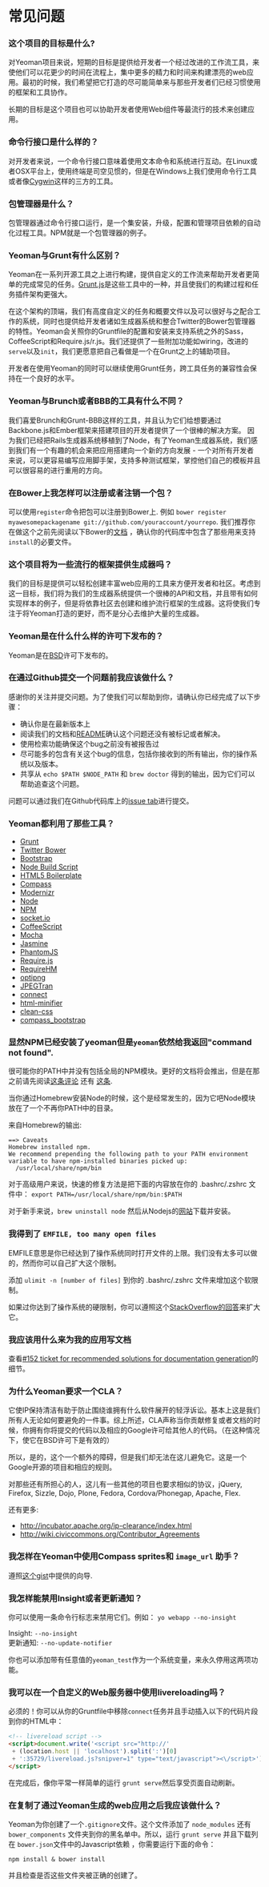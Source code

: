 # 常见问题

### 这个项目的目标是什么?

对Yeoman项目来说，短期的目标是提供给开发者一个经过改进的工作流工具，来使他们可以花更少的时间在流程上，集中更多的精力和时间来构建漂亮的web应用。最初的时候，我们希望把它打造的尽可能简单来与那些开发者们已经习惯使用的框架和工具协作。

长期的目标是这个项目也可以协助开发者使用Web组件等最流行的技术来创建应用。

### 命令行接口是什么样的？

对开发者来说，一个命令行接口意味着使用文本命令和系统进行互动。在Linux或者OSX平台上，使用终端是司空见惯的，但是在Windows上我们使用命令行工具或者像[Cygwin](http://www.cygwin.com)这样的三方的工具。


### 包管理器是什么？

包管理器通过命令行接口运行，是一个集安装，升级，配置和管理项目依赖的自动化过程工具。NPM就是一个包管理器的例子。


### Yeoman与Grunt有什么区别？

Yeoman在一系列开源工具之上进行构建，提供自定义的工作流来帮助开发者更简单的完成常见的任务。[Grunt.js](http://gruntjs.com)是这些工具中的一种，并且使我们的构建过程和任务插件架构更强大。

在这个架构的顶端，我们有高度自定义的任务和概要文件以及可以很好与之配合工作的系统，同时也提供给开发者诸如生成器系统和整合Twitter的Bower包管理器的特性。Yeoman会关照你的Gruntfile的配置和安装来支持系统之外的Sass，CoffeeScript和Require.js/r.js。我们还提供了一些附加功能如wiring，改进的`serve`以及`init`，我们更愿意把自己看做是一个在Grunt之上的辅助项目。

开发者在使用Yeoman的同时可以继续使用Grunt任务，跨工具任务的兼容性会保持在一个良好的水平。

### Yeoman与Brunch或者BBB的工具有什么不同？

我们喜爱Brunch和Grunt-BBB这样的工具，并且认为它们给想要通过Backbone.js和Ember框架来搭建项目的开发者提供了一个很棒的解决方案。 因为我们已经把Rails生成器系统移植到了Node，有了Yeoman生成器系统，我们感到我们有一个有趣的机会来把应用搭建向一个新的方向发展 - 一个对所有开发者来说，可以更容易编写应用脚手架，支持多种测试框架，掌控他们自己的模板并且可以很容易的进行重用的方向。

### 在Bower上我怎样可以注册或者注销一个包？

可以使用`register`命令把包可以注册到Bower上. 例如 `bower register myawesomepackagename git://github.com/youraccount/yourrepo`. 我们推荐你在做这个之前先阅读以下Bower的[文档](https://github.com/twitter/bower) ，确认你的代码库中包含了那些用来支持`install`的必要文件。

### 这个项目将为一些流行的框架提供生成器吗？

我们的目标是提供可以轻松创建丰富web应用的工具来方便开发者和社区。考虑到这一目标，我们将为我们的生成器系统提供一个很棒的API和文档，并且带有如何实现样本的例子，但是将依靠社区去创建和维护流行框架的生成器。这将使我们专注于将Yeoman打造的更好，而不是分心去维护大量的生成器。


### Yeoman是在什么什么样的许可下发布的？

Yeoman是在[BSD](http://opensource.org/licenses/bsd-license.php/)许可下发布的。

### 在通过Github提交一个问题前我应该做什么？

感谢你的关注并提交问题。为了使我们可以帮助到你，请确认你已经完成了以下步骤：

* 确认你是在最新版本上
* 阅读我们的文档和[README](https://github.com/yeoman/yeoman/blob/master/readme.md)确认这个问题还没有被标记或者解决。
* 使用检索功能确保这个bug之前没有被报告过
* 尽可能多的包含有关这个bug的信息，包括你接收到的所有输出，你的操作系统以及版本。
* 共享从 `echo $PATH $NODE_PATH` 和 `brew doctor` 得到的输出，因为它们可以帮助追查这个问题。

问题可以通过我们在Github代码库上的[issue tab](https://github.com/yeoman/yeoman/issues)进行提交。


### Yeoman都利用了那些工具？

* [Grunt](https://github.com/cowboy/grunt)
* [Twitter Bower](http://bower.io)
* [Bootstrap](http://twbs.github.io/bootstrap)
* [Node Build Script](https://github.com/h5bp/node-build-script)
* [HTML5 Boilerplate](http://html5boilerplate.com)
* [Compass](http://compass-style.org/)
* [Modernizr](https://github.com/Modernizr/Modernizr/)
* [Node](http://nodejs.org)
* [NPM](http://npmjs.org)
* [socket.io](http://socket.io)
* [CoffeeScript](http://coffeescript.org)
* [Mocha](http://visionmedia.github.com/mocha/)
* [Jasmine](http://pivotal.github.com/jasmine/)
* [PhantomJS](http://phantomjs.org/)
* [Require.js](http://requirejs.org/)
* [RequireHM](https://github.com/jrburke/require-hm)
* [optipng](http://optipng.sourceforge.net/)
* [JPEGTran](http://jpegclub.org/jpegtran/)
* [connect](https://npmjs.org/package/connect)
* [html-minifier](https://npmjs.org/package/html-minifier)
* [clean-css](https://github.com/GoalSmashers/clean-css)
* [compass_bootstrap](https://github.com/vwall/compass-twitter-bootstrap/)


### 显然NPM已经安装了yeoman但是`yeoman`依然给我返回"command not found".

很可能你的PATH中并没有包括全局的NPM模块。更好的文档将会推出，但是在那之前请先阅读[这条评论](https://github.com/yeoman/yeoman/issues/466#issuecomment-8602733) 还有 [这条](https://github.com/yeoman/yeoman/issues/430#issuecomment-8597663).

当你通过Homebrew安装Node的时候，这个是经常发生的，因为它吧Node模块放在了一个不再你PATH中的目录。

来自Homebrew的输出:

```
==> Caveats
Homebrew installed npm.
We recommend prepending the following path to your PATH environment
variable to have npm-installed binaries picked up:
  /usr/local/share/npm/bin
```

对于高级用户来说，快速的修复方法是把下面的内容放在你的 .bashrc/.zshrc 文件中：
`export PATH=/usr/local/share/npm/bin:$PATH`

对于新手来说，`brew uninstall node` 然后从Nodejs的[网站](http://nodejs.org)下载并安装。


### 我得到了 `EMFILE, too many open files`

EMFILE意思是你已经达到了操作系统同时打开文件的上限。我们没有太多可以做的，然而你可以自己扩大这个限制。

添加 `ulimit -n [number of files]` 到你的 .bashrc/.zshrc 文件来增加这个软限制。

如果过你达到了操作系统的硬限制，你可以遵照这个[StackOverflow的回答](http://stackoverflow.com/a/34645/64949)来扩大它。

### 我应该用什么来为我的应用写文档

查看[#152 ticket for recommended solutions for documentation generation](https://github.com/yeoman/yeoman/issues/152#issuecomment-7081670)的细节。

### 为什么Yeoman要求一个CLA？

它使IP保持清洁有助于防止围绕谁拥有什么软件展开的轻浮诉讼。基本上这是我们所有人无论如何要避免的一件事。综上所述，CLA声称当你贡献修复或者文档的时候，你拥有你将提交的代码以及相应的Google许可给其他人的代码。（在这种情况下，使它在BSD许可下是有效的）

所以，是的，这个一个额外的障碍，但是我们却无法在这儿避免它。这是一个Google开源的项目和相应的规则。

对那些还有所担心的人，这儿有一些其他的项目也要求相似的协议，jQuery, Firefox, Sizzle, Dojo, Plone, Fedora, Cordova/Phonegap, Apache, Flex.

还有更多:
* http://incubator.apache.org/ip-clearance/index.html
* http://wiki.civiccommons.org/Contributor_Agreements

### 我怎样在Yeoman中使用Compass sprites和 `image_url` 助手？

遵照[这个gist](https://gist.github.com/passy/5270050)中提供的向导.


### 我怎样能禁用Insight或者更新通知？

你可以使用一条命令行标志来禁用它们。例如： `yo webapp --no-insight`

Insight: `--no-insight`  
更新通知: `--no-update-notifier`

你也可以添加带有任意值的`yeoman_test`作为一个系统变量，来永久停用这两项功能。

### 我可以在一个自定义的Web服务器中使用livereloading吗？

必须的！你可以从你的Gruntfile中移除`connect`任务并且手动插入以下的代码片段到你的HTML中：

```html
<!-- livereload script -->
<script>document.write('<script src="http://'
 + (location.host || 'localhost').split(':')[0]
 + ':35729/livereload.js?snipver=1" type="text/javascript"><\/script>')
</script>
```

在完成后，像你平常一样简单的运行 `grunt serve`然后享受页面自动刷新。

### 在复制了通过Yeoman生成的web应用之后我应该做什么？

Yeoman为你创建了一个`.gitignore`文件。这个文件添加了 `node_modules` 还有 `bower_components` 文件夹到你的黑名单中。所以，运行 `grunt serve` 并且下载列在 `bower.json`文件中的Javascript依赖 ，你需要运行下面的命令：

```
npm install & bower install
```

并且检查是否这些文件夹被正确的创建了。

